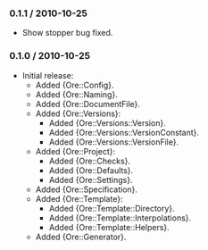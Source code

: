### 0.1.1 / 2010-10-25

* Show stopper bug fixed.

### 0.1.0 / 2010-10-25

* Initial release:
  * Added {Ore::Config}.
  * Added {Ore::Naming}.
  * Added {Ore::DocumentFile}.
  * Added {Ore::Versions}:
    * Added {Ore::Versions::Version}.
    * Added {Ore::Versions::VersionConstant}.
    * Added {Ore::Versions::VersionFile}.
  * Added {Ore::Project}:
    * Added {Ore::Checks}.
    * Added {Ore::Defaults}.
    * Added {Ore::Settings}.
  * Added {Ore::Specification}.
  * Added {Ore::Template}:
    * Added {Ore::Template::Directory}.
    * Added {Ore::Template::Interpolations}.
    * Added {Ore::Template::Helpers}.
  * Added {Ore::Generator}.

